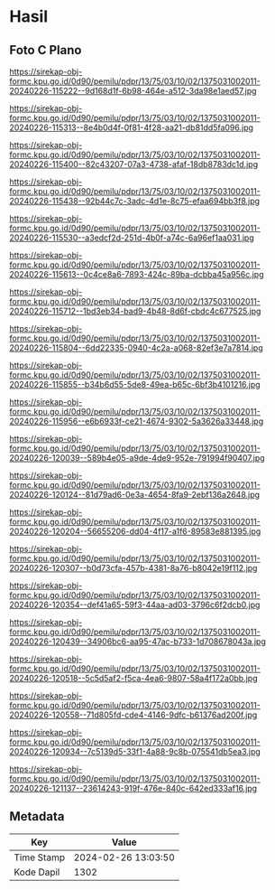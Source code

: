# Hasil

## Foto C Plano

https://sirekap-obj-formc.kpu.go.id/0d90/pemilu/pdpr/13/75/03/10/02/1375031002011-20240226-115222--9d168d1f-6b98-464e-a512-3da98e1aed57.jpg

https://sirekap-obj-formc.kpu.go.id/0d90/pemilu/pdpr/13/75/03/10/02/1375031002011-20240226-115313--8e4b0d4f-0f81-4f28-aa21-db81dd5fa096.jpg

https://sirekap-obj-formc.kpu.go.id/0d90/pemilu/pdpr/13/75/03/10/02/1375031002011-20240226-115400--82c43207-07a3-4738-afaf-18db8783dc1d.jpg

https://sirekap-obj-formc.kpu.go.id/0d90/pemilu/pdpr/13/75/03/10/02/1375031002011-20240226-115438--92b44c7c-3adc-4d1e-8c75-efaa694bb3f8.jpg

https://sirekap-obj-formc.kpu.go.id/0d90/pemilu/pdpr/13/75/03/10/02/1375031002011-20240226-115530--a3edcf2d-251d-4b0f-a74c-6a96ef1aa031.jpg

https://sirekap-obj-formc.kpu.go.id/0d90/pemilu/pdpr/13/75/03/10/02/1375031002011-20240226-115613--0c4ce8a6-7893-424c-89ba-dcbba45a956c.jpg

https://sirekap-obj-formc.kpu.go.id/0d90/pemilu/pdpr/13/75/03/10/02/1375031002011-20240226-115712--1bd3eb34-bad9-4b48-8d6f-cbdc4c677525.jpg

https://sirekap-obj-formc.kpu.go.id/0d90/pemilu/pdpr/13/75/03/10/02/1375031002011-20240226-115804--6dd22335-0940-4c2a-a068-82ef3e7a7814.jpg

https://sirekap-obj-formc.kpu.go.id/0d90/pemilu/pdpr/13/75/03/10/02/1375031002011-20240226-115855--b34b6d55-5de8-49ea-b65c-6bf3b4101216.jpg

https://sirekap-obj-formc.kpu.go.id/0d90/pemilu/pdpr/13/75/03/10/02/1375031002011-20240226-115956--e6b6933f-ce21-4674-9302-5a3626a33448.jpg

https://sirekap-obj-formc.kpu.go.id/0d90/pemilu/pdpr/13/75/03/10/02/1375031002011-20240226-120039--589b4e05-a9de-4de9-952e-791994f90407.jpg

https://sirekap-obj-formc.kpu.go.id/0d90/pemilu/pdpr/13/75/03/10/02/1375031002011-20240226-120124--81d79ad6-0e3a-4654-8fa9-2ebf136a2648.jpg

https://sirekap-obj-formc.kpu.go.id/0d90/pemilu/pdpr/13/75/03/10/02/1375031002011-20240226-120204--56655206-dd04-4f17-a1f6-89583e881395.jpg

https://sirekap-obj-formc.kpu.go.id/0d90/pemilu/pdpr/13/75/03/10/02/1375031002011-20240226-120307--b0d73cfa-457b-4381-8a76-b8042e19f112.jpg

https://sirekap-obj-formc.kpu.go.id/0d90/pemilu/pdpr/13/75/03/10/02/1375031002011-20240226-120354--def41a65-59f3-44aa-ad03-3796c6f2dcb0.jpg

https://sirekap-obj-formc.kpu.go.id/0d90/pemilu/pdpr/13/75/03/10/02/1375031002011-20240226-120439--34906bc6-aa95-47ac-b733-1d708678043a.jpg

https://sirekap-obj-formc.kpu.go.id/0d90/pemilu/pdpr/13/75/03/10/02/1375031002011-20240226-120518--5c5d5af2-f5ca-4ea6-9807-58a4f172a0bb.jpg

https://sirekap-obj-formc.kpu.go.id/0d90/pemilu/pdpr/13/75/03/10/02/1375031002011-20240226-120558--71d805fd-cde4-4146-9dfc-b61376ad200f.jpg

https://sirekap-obj-formc.kpu.go.id/0d90/pemilu/pdpr/13/75/03/10/02/1375031002011-20240226-120934--7c5139d5-33f1-4a88-9c8b-075541db5ea3.jpg

https://sirekap-obj-formc.kpu.go.id/0d90/pemilu/pdpr/13/75/03/10/02/1375031002011-20240226-121137--23614243-919f-476e-840c-642ed333af16.jpg


## Metadata

| Key        | Value               |
| ---------- | ------------------- |
| Time Stamp | 2024-02-26 13:03:50 |
| Kode Dapil | 1302                |



